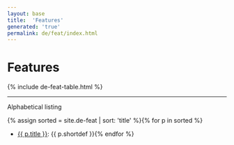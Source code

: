 ```yaml
---
layout: base
title:  'Features'
generated: 'true'
permalink: de/feat/index.html
---
```


# Features

{% include de-feat-table.html %}

----------

Alphabetical listing

{% assign sorted = site.de-feat | sort: 'title' %}{% for p in sorted %}
* [{{ p.title }}](): {{ p.shortdef }}{% endfor %}
